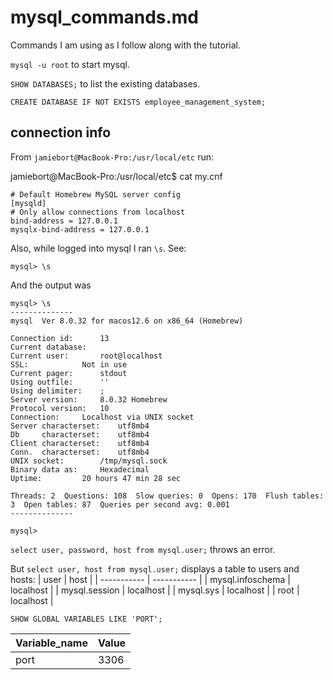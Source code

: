 # mysql_commands.md

Commands I am using as I follow along with the tutorial.

`mysql -u root` to start mysql.

`SHOW DATABASES;` to list the existing databases.

`CREATE DATABASE IF NOT EXISTS employee_management_system;`

## connection info

From `jamiebort@MacBook-Pro:/usr/local/etc` run:

jamiebort@MacBook-Pro:/usr/local/etc$ cat my.cnf 
```
# Default Homebrew MySQL server config
[mysqld]
# Only allow connections from localhost
bind-address = 127.0.0.1
mysqlx-bind-address = 127.0.0.1
```

Also, while logged into mysql I ran `\s`. See:

`mysql> \s`

And the output was 

```
mysql> \s
--------------
mysql  Ver 8.0.32 for macos12.6 on x86_64 (Homebrew)

Connection id:		13
Current database:	
Current user:		root@localhost
SSL:			Not in use
Current pager:		stdout
Using outfile:		''
Using delimiter:	;
Server version:		8.0.32 Homebrew
Protocol version:	10
Connection:		Localhost via UNIX socket
Server characterset:	utf8mb4
Db     characterset:	utf8mb4
Client characterset:	utf8mb4
Conn.  characterset:	utf8mb4
UNIX socket:		/tmp/mysql.sock
Binary data as:		Hexadecimal
Uptime:			20 hours 47 min 28 sec

Threads: 2  Questions: 108  Slow queries: 0  Opens: 170  Flush tables: 3  Open tables: 87  Queries per second avg: 0.001
--------------

mysql> 

```

`select user, password, host from mysql.user;` throws an error.

But `select user, host from mysql.user;` displays a table to users and hosts:
| user             | host      |
| ----------- | ----------- |
| mysql.infoschema | localhost |
| mysql.session    | localhost |
| mysql.sys        | localhost |
| root             | localhost |

`SHOW GLOBAL VARIABLES LIKE 'PORT';`

| Variable_name | Value |
|---------------|-------|
| port          | 3306  |

